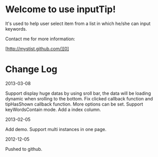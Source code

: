 # Welcome to use inputTip!  

It's used to help user select item from a list in which he/she can input keywords.  

Contact me for more information:  

[http://mystist.github.com/][0]  

[0]: http://mystist.github.com/


# Change Log

2013-03-08

Support display huge datas by using sroll bar, the data will be loading dynamic when srolling to the bottom.
Fix clicked callback function and tipHasShown callback function.
More options can be set.
Support keyWordsContain mode.
Add a index column.

2013-02-05

Add demo.
Support multi instances in one page.

2012-12-05

Pushed to github.








